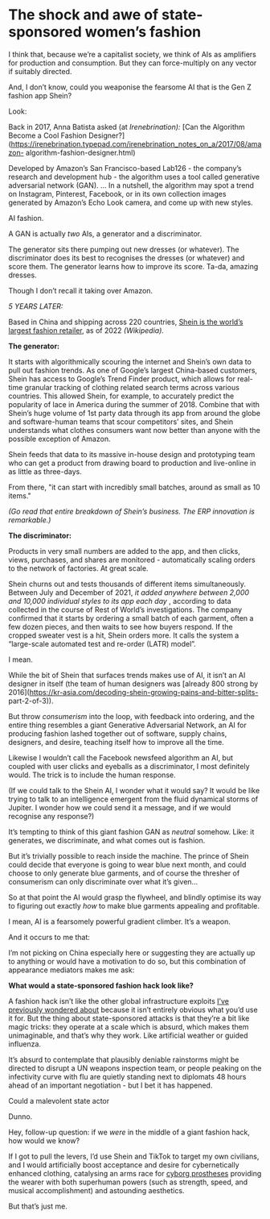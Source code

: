 # The shock and awe of state-sponsored women’s fashion

I think that, because we’re a capitalist society, we think of AIs as
amplifiers for production and consumption. But they can force-multiply on any
vector if suitably directed.

And, I don’t know, could you weaponise the fearsome AI that is the Gen Z
fashion app Shein?

Look:

Back in 2017, Anna Batista asked (at _Irenebrination):_ [Can the Algorithm
Become a Cool Fashion
Designer?](https://irenebrination.typepad.com/irenebrination_notes_on_a/2017/08/amazon-
algorithm-fashion-designer.html)

Developed by Amazon’s San Francisco-based Lab126 - the company’s research and
development hub - the algorithm uses a tool called generative adversarial
network (GAN). … In a nutshell, the algorithm may spot a trend on Instagram,
Pinterest, Facebook, or in its own collection images generated by Amazon’s
Echo Look camera, and come up with new styles.

AI fashion.

A GAN is actually _two_ AIs, a generator and a discriminator.

The generator sits there pumping out new dresses (or whatever). The
discriminator does its best to recognises the dresses (or whatever) and score
them. The generator learns how to improve its score. Ta-da, amazing dresses.

Though I don’t recall it taking over Amazon.

_5 YEARS LATER:_

Based in China and shipping across 220 countries, [Shein is the world’s
largest fashion retailer](<https://en.wikipedia.org/wiki/Shein_(company)>), as
of 2022 _(Wikipedia)._

**The generator:**

It starts with algorithmically scouring the internet and Shein’s own data to
pull out fashion trends. As one of Google’s largest China-based customers,
Shein has access to Google’s Trend Finder product, which allows for real-time
granular tracking of clothing related search terms across various countries.
This allowed Shein, for example, to accurately predict the popularity of lace
in America during the summer of 2018. Combine that with Shein’s huge volume of
1st party data through its app from around the globe and software-human teams
that scour competitors’ sites, and Shein understands what clothes consumers
want now better than anyone with the possible exception of Amazon.

Shein feeds that data to its massive in-house design and prototyping team who
can get a product from drawing board to production and live-online in as
little as three-days.

From there, "it can start with incredibly small batches, around as small as 10
items."

_(Go read that entire breakdown of Shein’s business. The ERP innovation is
remarkable.)_

**The discriminator:**

Products in very small numbers are added to the app, and then clicks, views,
purchases, and shares are monitored - automatically scaling orders to the
network of factories. At great scale.

Shein churns out and tests thousands of different items simultaneously.
Between July and December of 2021, _it added anywhere between 2,000 and 10,000
individual styles to its app each day_ , according to data collected in the
course of Rest of World’s investigations. The company confirmed that it starts
by ordering a small batch of each garment, often a few dozen pieces, and then
waits to see how buyers respond. If the cropped sweater vest is a hit, Shein
orders more. It calls the system a “large-scale automated test and re-order
(LATR) model”.

I mean.

While the bit of Shein that surfaces trends makes use of AI, it isn’t an AI
designer in itself (the team of human designers was [already 800 strong by
2016](https://kr-asia.com/decoding-shein-growing-pains-and-bitter-splits-
part-2-of-3)).

But throw _consumerism_ into the loop, with feedback into ordering, and the
entire thing resembles a giant Generative Adversarial Network, an AI for
producing fashion lashed together out of software, supply chains, designers,
and desire, teaching itself how to improve all the time.

Likewise I wouldn’t call the Facebook newsfeed algorithm an AI, but coupled
with user clicks and eyeballs as a discriminator, I most definitely would. The
trick is to include the human response.

(If we could talk to the Shein AI, I wonder what it would say? It would be
like trying to talk to an intelligence emergent from the fluid dynamical
storms of Jupiter. I wonder how we could send it a message, and if we would
recognise any response?)

It’s tempting to think of this giant fashion GAN as _neutral_ somehow. Like:
it generates, we discriminate, and what comes out is fashion.

But it’s trivially possible to reach inside the machine. The prince of Shein
could decide that everyone is going to wear blue next month, and could choose
to only generate blue garments, and of course the thresher of consumerism can
only discriminate over what it’s given…

So at that point the AI would grasp the flywheel, and blindly optimise its way
to figuring out exactly _how_ to make blue garments appealing and profitable.

I mean, AI is a fearsomely powerful gradient climber. It’s a weapon.

And it occurs to me that:

I’m not picking on China especially here or suggesting they are actually up to
anything or would have a motivation to do so, but this combination of
appearance mediators makes me ask:

**What would a state-sponsored fashion hack look like?**

A fashion hack isn’t like the other global infrastructure exploits [I’ve
previously wondered about](/home/2021/03/25/exploits) because it isn’t
entirely obvious what you’d use it for. But the thing about state-sponsored
attacks is that they’re a bit like magic tricks: they operate at a scale which
is absurd, which makes them unimaginable, and that’s why they work. Like
artificial weather or guided influenza.

It’s absurd to contemplate that plausibly deniable rainstorms might be
directed to disrupt a UN weapons inspection team, or people peaking on the
infectivity curve with flu are quietly standing next to diplomats 48 hours
ahead of an important negotiation - but I bet it has happened.

Could a malevolent state actor

Dunno.

Hey, follow-up question: if we _were_ in the middle of a giant fashion hack,
how would we know?

If I got to pull the levers, I’d use Shein and TikTok to target my own
civilians, and I would artificially boost acceptance and desire for
cybernetically enhanced clothing, catalysing an arms race for [cyborg
prostheses](/home/2020/04/07/cyborg_prosthetics) providing the wearer with
both superhuman powers (such as strength, speed, and musical accomplishment)
and astounding aesthetics.

But that’s just me.
